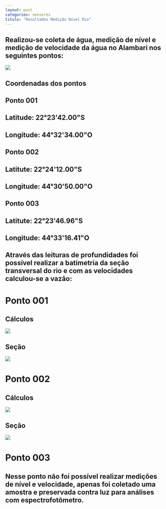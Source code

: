 ```yaml
---
layout: post
categories: sensores
titulo: "Resultados Medição Nível Rio"
---
```

 
## Realizou-se coleta de água, medição de nível e medição de velocidade da água no Alambari nos seguintes pontos:

![](/static/imgs/sensores/joao/coleta_alambari.jpg)  

## Coordenadas dos pontos

## Ponto 001  
  
  
## Latitude: 22°23'42.00"S  
## Longitude: 44°32'34.00"O  


## Ponto 002  
  
  
## Latitute: 22°24'12.00"S  
## Longitude: 44°30'50.00"O  
  
  
## Ponto 003  
  
  
## Latitute: 22°23'46.96"S  
## Longitude: 44°33'16.41"O  

## Através das leituras de profundidades foi possível realizar a batimetria da seção transversal do rio e com as velocidades calculou-se  a vazão:  
  
# Ponto 001  
## Cálculos  

![](/static/imgs/sensores/joao/resultado_001.jpg)  

## Seção  

![](/static/imgs/sensores/joao/secao_001.jpg) 

# Ponto 002  
## Cálculos  
  
![](/static/imgs/sensores/joao/resultado_002.jpg)

## Seção  

![](/static/imgs/sensores/joao/secao_002.jpg)

# Ponto 003  

## Nesse ponto não foi possível realizar medições de nível e velocidade, apenas foi coletado uma amostra e preservada contra luz para análises com espectrofotômetro.




   



